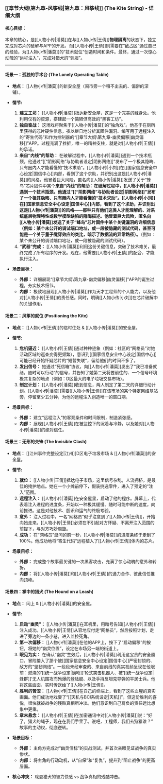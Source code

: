 ### **[[章节大纲\第九章-风筝线|第九章：风筝线]] (The Kite String) - 详细大纲**

#### **核心目标：**
本章的核心，是[[人物小传|潘莫]]在与[[人物小传|王倩]]**物理隔离**的状态下，独立完成对芯片的破解与APP的开发。而[[人物小传|王倩]]则需要在“敌占区”通过自己的经验，为[[人物小传|潘莫]]的“技术就位”创造时间和条件。最终，通过一次惊心动魄的“远程注入”，完成对猎犬的“驯服”。

---

#### **场景一：孤独的手术台 (The Lonely Operating Table)**

*   **地点：** [[人物小传|潘莫]]的新安全屋（闹市旁一个租不出去的、偏僻的深铺）。
*   **情节:**
    1.  **建立工坊：** [[人物小传|潘莫]]抵达新安全屋，这是一个完美的藏身处。他利用仅有的资源，搭建起一个简陋但高效的“黑客工坊”。
    2.  **独自奋战：** 这场戏将聚焦于[[人物小传|潘莫]]的“独角戏”。他基于在厕所里获得的芯片硬件信息，夜以继日地分析其固件漏洞、编写用于远程注入的“寄生代码”和作为控制器的“[[章节大纲\第九章-幽灵偏移|幽灵偏移]]”APP。过程充满了挫折，唯一的精神支柱，就是对[[人物小传|王倩]]的承诺。
    3.  **来自“内线”的帮助：** 在破解过程中，[[人物小传|潘莫]]遇到一个技术瓶颈。他通过“[[“阴影网络”与协助者设定|阴影网络]]”发布了一个极其隐晦、只有圈内人才能看懂的“技术求助”。[[人物小传|小刘]]在[[国家信息安全中心设定|国信中心]]内部，看到了这个求助，并识别出这是[[人物小传|潘莫]]的风格。他冒着巨大风险，匿名向[[人物小传|潘莫]]发送了关于“蜂鸟”芯片固件中某个**来自“内线”的帮助：在破解过程中，[[人物小传|潘莫]]遇到一个技术瓶颈。他通过“[[“阴影网络”与协助者设定|阴影网络]]”发布了一个极其隐晦、只有圈内人才能看懂的“技术求助”。[[人物小传|小刘]]在[[国家信息安全中心设定|国信中心]]内部，看到了这个求助，并识别出这是[[人物小传|潘莫]]的风格——那种只有他们这类人才能理解的、对系统底层物理特性或数学模型缺陷的隐晦描述。他冒着巨大风险，匿名向[[人物小传|潘莫]]发送了关于“蜂鸟”芯片固件中某个关键漏洞的详细信息（例如：某个未公开的调试端口地址，或一段被隐藏的测试代码，甚至可能是一个关于量子隧穿效应的类比，暗示了数据流的异常路径）。**（例如：某个未公开的调试端口地址，或一段被隐藏的测试代码）。
    4.  **“武器”完成：** [[人物小传|潘莫]]利用这份关键信息，突破了技术难关，最终完成了所有程序的开发。现在，他需要[[人物小传|王倩]]的配合，才能执行注入。

*   **场景目标：**
    *   **外部：** 详细展现“[[章节大纲\第九章-幽灵偏移|幽灵偏移]]”APP的诞生过程，夯实技术细节。
    *   **内部：** 极致地展现[[人物小传|潘莫]]作为天才工程师的个人能力，以及他对[[人物小传|王倩]]的责任感。同时，明确[[人物小传|小刘]]在芯片破解中的关键作用。

#### **场景二：风筝的就位 (Positioning the Kite)**

*   **地点：** [[人物小传|王倩]]的临时住处 & [[人物小传|潘莫]]的安全屋。
*   **情节:**
    1.  **危机逼近：** [[人物小传|王倩]]通过种种迹象（例如：社区的“网格员”对她活动区域的巡查变得更频繁），意识到[[国家信息安全中心设定|国信中心]]可能已经开始怀疑芯片的“短暂失联”，留给他们的时间不多了。
    2.  **发出信号：** 她通过“死信箱”协议，向[[人物小传|潘莫]]发出了“我已准备就绪，随时可以行动”的信号，并告知了她第二天将要前往的、一个信号环境极其复杂的地点（例如：D区最大的电子垃圾交易市场）。
    3.  **制定计划：** [[人物小传|潘莫]]收到信息，两人制定了第二天的详细行动计划。[[人物小传|潘莫]]需要[[人物小传|王倩]]在该市场的某个特定网络基站旁，停留至少五分钟，为他的远程注入创造唯一的窗口期。

*   **场景目标：**
    *   **外部：** 建立“远程注入”的客观条件和时间限制，制造紧张感。
    *   **内部：** 展现[[人物小传|王倩]]在被监控下的沉着与冷静，以及她对[[人物小传|潘莫]]的绝对信任。

#### **场景三：无形的交锋 (The Invisible Clash)**

*   **地点：** [[江州事件完整设定|江州]]D区电子垃圾市场 & [[人物小传|潘莫]]的安全屋。
*   **情节:**
    1.  **就位：** [[人物小传|王倩]]抵达电子市场，这里信号杂乱，人流拥挤，是最佳的掩护地点。她在一个小摊前停下，假装挑选零件，进入了预定的“注入”范围。
    2.  **远程注入：** [[人物小传|潘莫]]在安全屋里，启动了他的程序。屏幕上，代表着注入进程的进度条，开始以一种极其缓慢、随时可能中断的速度，向前推进。这是对他技术、胆识和运气的终极考验。
    3.  **意外：** 注入过程中，一名“网格员”似乎注意到了[[人物小传|王倩]]，开始向她走来。[[人物小传|王倩]]必须在不引起对方怀疑、不离开注入范围的前提下，与对方巧妙周旋。
    4.  **成功：** 在“网格员”盘问的前一秒，[[人物小传|潘莫]]的进度条终于走到了100%。他成功地将“寄生代码”远程植入了[[人物小传|王倩]]体内的芯片。

*   **场景目标：**
    *   **外部：** 完成整个故事最关键的一次黑客攻击，充满了惊心动魄的意外和转折。
    *   **内部：** 将[[人物小传|潘莫]]和[[人物小传|王倩]]的通力合作、彼此信任推向顶峰。

#### **场景四：掌中的猎犬 (The Hound on a Leash)**

*   **地点：** 同上 & [[人物小传|潘莫]]的安全屋。
*   **情节:**
    1.  **启动“幽灵”：** [[人物小传|潘莫]]在耳机里，用暗号告知[[人物小传|王倩]]注入成功。[[人物小传|王倩]]从容地应付走“网格员”，然后按照计划，走进了旁边的一条小巷，进入监控死角。
    2.  **第一次偏移：** [[人物小传|潘莫]]在他的APP上，按下了“启动偏移”的按钮，将她的“幽灵位置”，设定在市场另一端的街道上。
    3.  **眼见为实：** 在确认“幽灵”生效后，[[人物小传|潘莫]]利用这宝贵的安全窗口，冒险接入了那个被[[国家信息安全中心设定|国信中心]]严密封锁的、敌方的“坚韧网络”。一段段未经审查的、来自前线的真实视频呈现在他眼前：燃烧的‘[[统一战争设定|螭吻]]’轮式突击机器人、被‘[[统一战争设定|蜂群]]’无人机围攻而殉爆的登陆舰、以及手持反坦克导弹的平民士兵。他将这些画面，实时传送给了[[人物小传|王倩]]。
    4.  **胜利的苦涩：** [[人物小传|王倩]]在自己的终端上，看到了这些血腥的真实画面。他们成功地戏耍了“[[天机与BCI系统设定|天机]]”，但这份胜利的喜悦，很快就被战争的残酷真相所冲淡。他们意识到自己肩负的责任远比想象中更重。
    5.  **章末悬念：** [[人物小传|王倩]]在加密通讯中对[[人物小传|潘莫]]说：“好了，猎犬的绳子，现在在我们手里了。说吧，工程师，我们去狩猎谁？” 故事的主动权，彻底逆转。

*   **场景目标：**
    *   **外部：** 主角方完成对“幽灵信标”的实战测试，并首次亲眼见证战争的真实惨状。
    *   **内部：** 将主角的行动动机，从“自保”和“复仇”，提升到“阻止战争”的更高层面。
*   **核心冲突：** 戏耍猎犬的智力快感 vs 战争真相的残酷冲击。